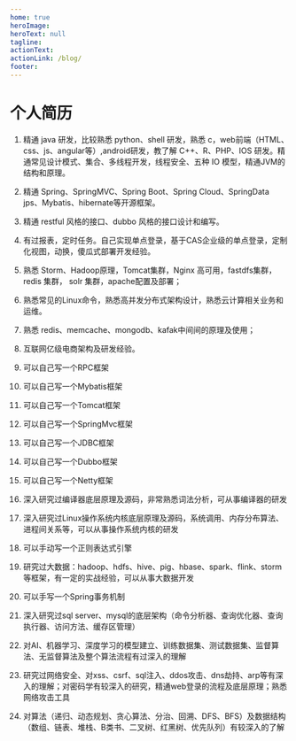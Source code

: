 ```yaml
---
home: true
heroImage:
heroText: null
tagline:
actionText:
actionLink: /blog/
footer:
---
```


# 个人简历

1. 精通 java 研发，比较熟悉 python、shell 研发，熟悉 c，web前端（HTML、css、js、angular等）,android研发，教了解 C++、R、PHP、IOS 研发。精通常见设计模式、集合、多线程开发，线程安全、五种 IO 模型，精通JVM的结构和原理。

2. 精通 Spring、SpringMVC、Spring Boot、Spring Cloud、SpringData jps、Mybatis、hibernate等开源框架。

3. 精通 restful 风格的接口、dubbo 风格的接口设计和编写。

4. 有过报表，定时任务。自己实现单点登录，基于CAS企业级的单点登录，定制化视图，动换，傻瓜式部署开发经验。

5. 熟悉 Storm、Hadoop原理，Tomcat集群，Nginx 高可用，fastdfs集群，redis 集群， solr 集群，apache配置及部署；

6. 熟悉常见的Linux命令，熟悉高并发分布式架构设计，熟悉云计算相关业务和运维。

7. 熟悉 redis、memcache、mongodb、kafak中间间的原理及使用；

8. 互联网亿级电商架构及研发经验。

9. 可以自己写一个RPC框架

10. 可以自己写一个Mybatis框架

11. 可以自己写一个Tomcat框架

12. 可以自己写一个SpringMvc框架

13. 可以自己写一个JDBC框架

14. 可以自己写一个Dubbo框架

15. 可以自己写一个Netty框架

16. 深入研究过编译器底层原理及源码，非常熟悉词法分析，可从事编译器的研发

17. 深入研究过Linux操作系统内核底层原理及源码，系统调用、内存分布算法、进程间关系等，可以从事操作系统内核的研发

18. 可以手动写一个正则表达式引擎

19. 研究过大数据：hadoop、hdfs、hive、pig、hbase、spark、flink、storm等框架，有一定的实战经验，可以从事大数据开发

20. 可以手写一个Spring事务机制

21. 深入研究过sql server、mysql的底层架构（命令分析器、查询优化器、查询执行器、访问方法、缓存区管理）

22. 对AI、机器学习、深度学习的模型建立、训练数据集、测试数据集、监督算法、无监督算法及整个算法流程有过深入的理解

23. 研究过网络安全、对xss、csrf、sql注入、ddos攻击、dns劫持、arp等有深入的理解；对密码学有较深入的研究，精通web登录的流程及底层原理；熟悉网络攻击工具

24. 对算法（递归、动态规划、贪心算法、分治、回溯、DFS、BFS）及数据结构（数组、链表、堆栈、B类书、二叉树、红黑树、优先队列）有较深入的了解

    
